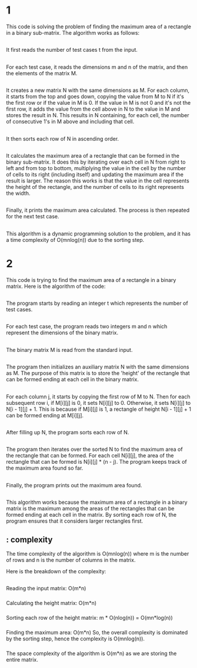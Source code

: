 # 1
This code is solving the problem of finding the maximum area of a rectangle in a binary sub-matrix. The algorithm works as follows:
##
It first reads the number of test cases t from the input.
##
For each test case, it reads the dimensions m and n of the matrix, and then the elements of the matrix M.
##
It creates a new matrix N with the same dimensions as M. For each column, it starts from the top and goes down, copying the value from M to N if it's the first row or if the value in M is 0. If the value in M is not 0 and it's not the first row, it adds the value from the cell above in N to the value in M and stores the result in N. This results in N containing, for each cell, the number of consecutive 1's in M above and including that cell.
##
It then sorts each row of N in ascending order.
##
It calculates the maximum area of a rectangle that can be formed in the binary sub-matrix. It does this by iterating over each cell in N from right to left and from top to bottom, multiplying the value in the cell by the number of cells to its right (including itself) and updating the maximum area if the result is larger. The reason this works is that the value in the cell represents the height of the rectangle, and the number of cells to its right represents the width.
##
Finally, it prints the maximum area calculated. The process is then repeated for the next test case.
##
This algorithm is a dynamic programming solution to the problem, and it has a time complexity of O(mnlog(n)) due to the sorting step.
# 2
This code is trying to find the maximum area of a rectangle in a binary matrix. Here is the algorithm of the code:
##
The program starts by reading an integer t which represents the number of test cases.
##
For each test case, the program reads two integers m and n which represent the dimensions of the binary matrix.
##
The binary matrix M is read from the standard input.
##
The program then initializes an auxiliary matrix N with the same dimensions as M. The purpose of this matrix is to store the 'height' of the rectangle that can be formed ending at each cell in the binary matrix.
##
For each column j, it starts by copying the first row of M to N. Then for each subsequent row i, if M[i][j] is 0, it sets N[i][j] to 0. Otherwise, it sets N[i][j] to N[i - 1][j] + 1. This is because if M[i][j] is 1, a rectangle of height N[i - 1][j] + 1 can be formed ending at M[i][j].
##
After filling up N, the program sorts each row of N.
##
The program then iterates over the sorted N to find the maximum area of the rectangle that can be formed. For each cell N[i][j], the area of the rectangle that can be formed is N[i][j] * (n - j). The program keeps track of the maximum area found so far.
##
Finally, the program prints out the maximum area found.
##
This algorithm works because the maximum area of a rectangle in a binary matrix is the maximum among the areas of the rectangles that can be formed ending at each cell in the matrix. By sorting each row of N, the program ensures that it considers larger rectangles first.

## : complexity
The time complexity of the algorithm is O(mnlog(n)) where m is the number of rows and n is the number of columns in the matrix.

Here is the breakdown of the complexity:
##
Reading the input matrix: O(m*n)
###
Calculating the height matrix: O(m*n)
###
Sorting each row of the height matrix: m * O(nlog(n)) = O(mn*log(n))
###
Finding the maximum area: O(m*n)
So, the overall complexity is dominated by the sorting step, hence the complexity is O(mnlog(n)).
###
The space complexity of the algorithm is O(m*n) as we are storing the entire matrix.
